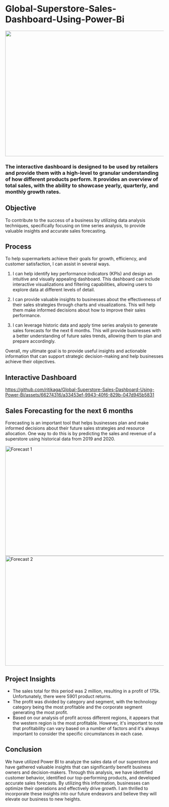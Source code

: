 # Global-Superstore-Sales-Dashboard-Using-Power-Bi
<img src="https://github.com/ritikaga/Global-Superstore-Sales-Dashboard-Using-Power-Bi/assets/66274316/ffd832af-ddb7-4315-87eb-1dd0fbac56bb" height="400" width="1800" >

### The interactive dashboard is designed to be used by retailers and provide them with a high-level to granular understanding of how different products perform. It provides an overview of total sales, with the ability to showcase yearly, quarterly, and monthly growth rates. 


## Objective
To contribute to the success of a business by utilizing data analysis techniques, specifically focusing on time series analysis, to provide valuable insights and accurate sales forecasting.

## Process
To help supermarkets achieve their goals for growth, efficiency, and customer satisfaction, I can assist in several ways.
1. I can help identify key performance indicators (KPIs) and design an intuitive and visually appealing dashboard. This dashboard can include interactive visualizations and filtering capabilities, allowing users to explore data at different levels of detail.

2. I can provide valuable insights to businesses about the effectiveness of their sales strategies through charts and visualizations. This will help them make informed decisions about how to improve their sales performance.

3. I can leverage historic data and apply time series analysis to generate sales forecasts for the next 6 months. This will provide businesses with a better understanding of future sales trends, allowing them to plan and prepare accordingly.

Overall, my ultimate goal is to provide useful insights and actionable information that can support strategic decision-making and help businesses achieve their objectives.

## Interactive Dashboard


https://github.com/ritikaga/Global-Superstore-Sales-Dashboard-Using-Power-Bi/assets/66274316/a33453ef-9943-40f6-829b-047d945b5831


## Sales Forecasting for the next 6 months
Forecasting is an important tool that helps businesses plan and make informed decisions about their future sales strategies and resource allocation. One way to do this is by predicting the sales and revenue of a superstore using historical data from 2019 and 2020.


<img width="1800" height='350' alt="Forecast 1" src="https://github.com/ritikaga/Global-Superstore-Sales-Dashboard-Using-Power-Bi/assets/66274316/2363c590-c8ba-4add-8e80-850578668774">

<img width="1800" height='350' alt="Forecast 2" src="https://github.com/ritikaga/Global-Superstore-Sales-Dashboard-Using-Power-Bi/assets/66274316/0ffd9dbe-87ea-488c-906a-d64a3070f0bb">

## Project Insights
* The sales total for this period was 2 million, resulting in a profit of 175k. Unfortunately, there were 5901 product returns.
*  The profit was divided by category and segment, with the technology category being the most profitable and the corporate segment generating the most profit.
*  Based on our analysis of profit across different regions, it appears that the western region is the most profitable. However, it's important to note that profitability can vary based on a 
   number of factors and it's always important to consider the specific circumstances in each case.
  
## Conclusion
We have utilized Power BI to analyze the sales data of our superstore and have gathered valuable insights that can significantly benefit business owners and decision-makers. Through this analysis, we have identified customer behavior, identified our top-performing products, and developed accurate sales forecasts. By utilizing this information, businesses can optimize their operations and effectively drive growth. I am thrilled to incorporate these insights into our future endeavors and believe they will elevate our business to new heights.






